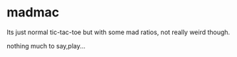 # madmac
Its just normal tic-tac-toe but with some mad ratios, not really weird though.


nothing much to say,play...
